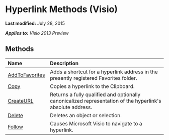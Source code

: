 
# Hyperlink Methods (Visio)

 **Last modified:** July 28, 2015

 _**Applies to:** Visio 2013 Preview_

## Methods



|**Name**|**Description**|
|:-----|:-----|
| [AddToFavorites](21a86316-6a59-dc7e-b4f1-0a3d034ba32a.md)|Adds a shortcut for a hyperlink address in the presently registered Favorites folder.|
| [Copy](cbda1c4d-c161-8266-1524-3e5ae3ea7ca5.md)|Copies a hyperlink to the Clipboard.|
| [CreateURL](3a9cdcb3-19cd-fe03-51a7-24b916b870cc.md)|Returns a fully qualified and optionally canonicalized representation of the hyperlink's absolute address.|
| [Delete](a288cec6-ea84-9c7a-6bf1-b876d32bd468.md)|Deletes an object or selection.|
| [Follow](e415caa8-68b9-5c96-71f0-599655dc6cf3.md)|Causes Microsoft Visio to navigate to a hyperlink.|
